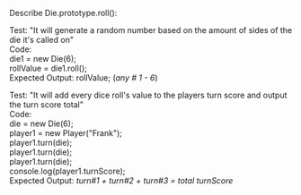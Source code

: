 Describe Die.prototype.roll():

Test: "It will generate a random number based on the amount of sides of the die it's called on"  
Code:  
die1 = new Die(6);  
rollValue = die1.roll();  
Expected Output: rollValue; (_any # 1 - 6_) 

Test: "It will add every dice roll's value to the players turn score and output the turn score total"  
Code:  
die = new Die(6);  
player1 = new Player("Frank");  
player1.turn(die);  
player1.turn(die);  
player1.turn(die);  
console.log(player1.turnScore);     
Expected Output: _turn#1 + turn#2 + turn#3 = total turnScore_